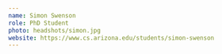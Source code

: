 ```yaml
---
name: Simon Swenson
role: PhD Student
photo: headshots/simon.jpg
website: https://www.cs.arizona.edu/students/simon-swenson
---
```

